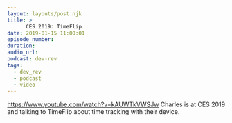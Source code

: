 ```yaml
---
layout: layouts/post.njk
title: >
      CES 2019: TimeFlip
date: 2019-01-15 11:00:01
episode_number: 
duration: 
audio_url: 
podcast: dev-rev
tags: 
  - dev_rev
  - podcast
  - video
---
```


https://www.youtube.com/watch?v=kAUWTkVWSJw Charles is at CES 2019 and talking to TimeFlip about time tracking with their device.



